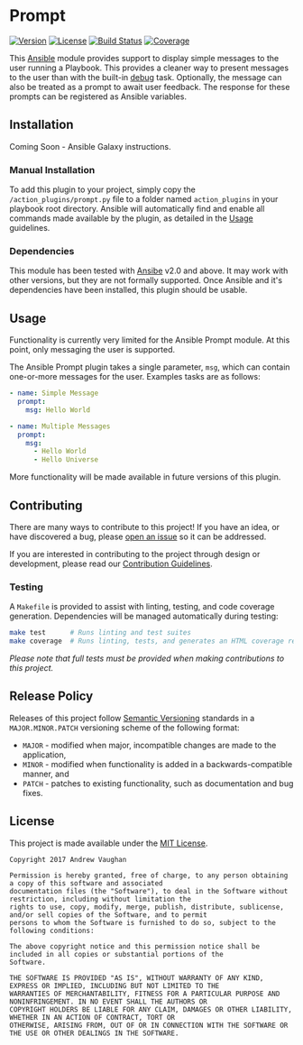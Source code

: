 # Prompt

[![Version][version-image]][github-release]
[![License][license-image]][github-license]
[![Build Status][build-image]][travis-detail]
[![Coverage][coverage-image]][coveralls-detail]

This [Ansible][ansible] module provides support to display simple messages to the user running a Playbook.  This
provides a cleaner way to present messages to the user than with the built-in [debug][ansible-debug] task.
Optionally, the message can also be treated as a prompt to await user feedback.  The response for these prompts can
be registered as Ansible variables.

## Installation

Coming Soon - Ansible Galaxy instructions.

### Manual Installation

To add this plugin to your project, simply copy the `/action_plugins/prompt.py` file to a folder named
`action_plugins` in your playbook root directory.  Ansible will automatically find and enable all commands made
available by the plugin, as detailed in the [Usage](#usage) guidelines.

### Dependencies

This module has been tested with [Ansibe][ansible] v2.0 and above.  It may work with other versions, but they are not
formally supported.  Once Ansible and it's dependencies have been installed, this plugin should be usable.

## Usage

Functionality is currently very limited for the Ansible Prompt module.  At this point, only messaging the user is
supported.

The Ansible Prompt plugin takes a single parameter, `msg`, which can contain one-or-more messages for the user.
Examples tasks are as follows:

```yaml
- name: Simple Message
  prompt:
    msg: Hello World

- name: Multiple Messages
  prompt:
    msg:
      - Hello World
      - Hello Universe
```

More functionality will be made available in future versions of this plugin.

## Contributing

There are many ways to contribute to this project!  If you have an idea, or have discovered a bug, please
[open an issue][github-issue] so it can be addressed.

If you are interested in contributing to the project through design or development, please read our
[Contribution Guidelines][github-contribute].

### Testing

A `Makefile` is provided to assist with linting, testing, and code coverage generation.  Dependencies will be managed
automatically during testing:

```bash
make test      # Runs linting and test suites
make coverage  # Runs linting, tests, and generates an HTML coverage report
```

*Please note that full tests must be provided when making contributions to this project.*

## Release Policy

Releases of this project follow [Semantic Versioning][semver] standards in a `MAJOR.MINOR.PATCH`
versioning scheme of the following format:

* `MAJOR` - modified when major, incompatible changes are made to the application,
* `MINOR` - modified when functionality is added in a backwards-compatible manner, and
* `PATCH` - patches to existing functionality, such as documentation and bug fixes.

## License

This project is made available under the [MIT License][github-license].

```
Copyright 2017 Andrew Vaughan

Permission is hereby granted, free of charge, to any person obtaining a copy of this software and associated
documentation files (the "Software"), to deal in the Software without restriction, including without limitation the
rights to use, copy, modify, merge, publish, distribute, sublicense, and/or sell copies of the Software, and to permit
persons to whom the Software is furnished to do so, subject to the following conditions:

The above copyright notice and this permission notice shall be included in all copies or substantial portions of the
Software.

THE SOFTWARE IS PROVIDED "AS IS", WITHOUT WARRANTY OF ANY KIND, EXPRESS OR IMPLIED, INCLUDING BUT NOT LIMITED TO THE
WARRANTIES OF MERCHANTABILITY, FITNESS FOR A PARTICULAR PURPOSE AND NONINFRINGEMENT. IN NO EVENT SHALL THE AUTHORS OR
COPYRIGHT HOLDERS BE LIABLE FOR ANY CLAIM, DAMAGES OR OTHER LIABILITY, WHETHER IN AN ACTION OF CONTRACT, TORT OR
OTHERWISE, ARISING FROM, OUT OF OR IN CONNECTION WITH THE SOFTWARE OR THE USE OR OTHER DEALINGS IN THE SOFTWARE.
```


[version-image]:     http://img.shields.io/badge/release-0.1.0-blue.svg?style=flat
[license-image]:     http://img.shields.io/badge/license-MIT-blue.svg?style=flat
[build-image]:       https://travis-ci.org/andrewvaughan/ansible-prompt.svg?branch=master
[coverage-image]:    https://coveralls.io/repos/github/andrewvaughan/ansible-prompt/badge.svg?branch=master

[github-contribute]: https://github.com/andrewvaughan/ansible-prompt/blob/master/.github/CONTRIBUTING.md
[github-issue]:      https://github.com/andrewvaughan/ansible-prompt/issues
[github-license]:    https://github.com/andrewvaughan/ansible-prompt/blob/master/LICENSE
[github-release]:    https://github.com/andrewvaughan/ansible-prompt/releases

[travis-detail]:     https://travis-ci.org/andrewvaughan/ansible-prompt
[coveralls-detail]:  https://coveralls.io/github/andrewvaughan/ansible-prompt?branch=master

[ansible]:           https://www.ansible.com/
[ansible-debug]:     http://docs.ansible.com/ansible/latest/debug_module.html
[semver]:            http://semver.org/
